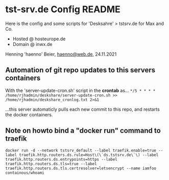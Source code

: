# tst-srv.de Config README

Here is the config and some scripts for 'Desksahre' > tstsrv.de for Max and Co.

- Hosted @ hosteurope.de
- Domain @ inwx.de

Henning 'haenno' Beier, haenno@web.de, 24.11.2021

## Automation of git repo updates to this servers containers

With the 'server-update-cron.sh' script in the **crontab** as...
``*/5 * * * * /home/rjhadmin/deskshare/server-update-cron.sh >> /home/rjhadmin/deskshare_cronlog.txt 2>&1``

...this server automaticly pulls each new commit to this repo, and restarts the docker containers.

## Note on howto bind a "docker run" command to traefik

``docker run -d --network tstsrv_default --label traefik.enable=true --label traefik.http.routers.ds.rule=Host\(\`ds.tstsrv.de\`\) --label traefik.http.routers.ds.entrypoints=https --label traefik.http.routers.ds.tls=true --label traefik.http.routers.ds.tls.certresolver=letsencrypt --name iamfoo containous/whoami``
  